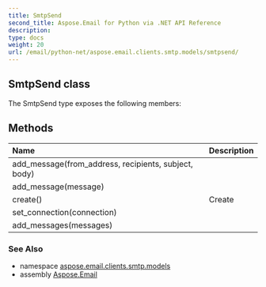 ```yaml
---
title: SmtpSend
second_title: Aspose.Email for Python via .NET API Reference
description: 
type: docs
weight: 20
url: /email/python-net/aspose.email.clients.smtp.models/smtpsend/
---
```


## SmtpSend class



The SmtpSend type exposes the following members:
## Methods
| Name | Description |
| :- | :- |
|add_message(from_address, recipients, subject, body)|  |
|add_message(message)|  |
|create()|Create|
|set_connection(connection)|  |
|add_messages(messages)|  |

### See Also

* namespace [aspose.email.clients.smtp.models](/email/python-net/aspose.email.clients.smtp.models/)
* assembly [Aspose.Email](/slides/python-net/)

